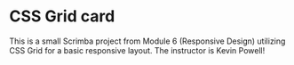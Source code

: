 # CSS Grid card

This is a small Scrimba project from Module 6 (Responsive Design) utilizing CSS Grid for a basic responsive layout. The instructor is Kevin Powell!